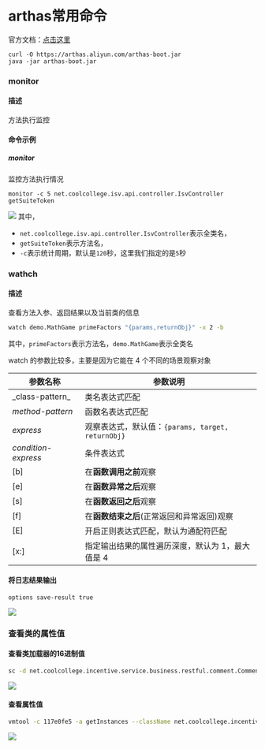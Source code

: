 # arthas常用命令


官方文档：[点击这里](https://arthas.aliyun.com/doc/)


```
curl -O https://arthas.aliyun.com/arthas-boot.jar
java -jar arthas-boot.jar
```

### monitor
#### 描述
方法执行监控
#### 命令示例

##### monitor
监控方法执行情况
```
monitor -c 5 net.coolcollege.isv.api.controller.IsvController getSuiteToken
```
![](https://syske-pic-bed.oss-cn-hangzhou.aliyuncs.com/imgs/20220726193243.png)
其中，
- `net.coolcollege.isv.api.controller.IsvController`表示全类名，
- `getSuiteToken`表示方法名，
- `-c`表示统计周期，默认是`120`秒，这里我们指定的是`5`秒

### wathch
#### 描述
查看方法入参、返回结果以及当前类的信息
```sh
watch demo.MathGame primeFactors "{params,returnObj}" -x 2 -b
```
其中，`primeFactors`表示方法名，`demo.MathGame`表示全类名

watch 的参数比较多，主要是因为它能在 4 个不同的场景观察对象

| 参数名称                | 参数说明                                    |
| ------------------- | --------------------------------------- |
| \_class-pattern\_   | 类名表达式匹配                                 |
| _method-pattern_    | 函数名表达式匹配                                |
| _express_           | 观察表达式，默认值：`{params, target, returnObj}` |
| _condition-express_ | 条件表达式                                   |
| [b]                 | 在**函数调用之前**观察                           |
| [e]                 | 在**函数异常之后**观察                           |
| [s]                 | 在**函数返回之后**观察                           |
| [f]                 | 在**函数结束之后**(正常返回和异常返回)观察                |
| [E]                 | 开启正则表达式匹配，默认为通配符匹配                      |
| [x:]                | 指定输出结果的属性遍历深度，默认为 1，最大值是 4              |

#### 将日志结果输出
```
options save-result true
```

![](https://syske-pic-bed.oss-cn-hangzhou.aliyuncs.com/imgs/20221122215837.png)


### 查看类的属性值

#### 查看类加载器的16进制值

```sh
sc -d net.coolcollege.incentive.service.business.restful.comment.CommentService
```

![](https://syske-pic-bed.oss-cn-hangzhou.aliyuncs.com/imgs/20240313203614.png)
#### 查看属性值

```sh
vmtool -c 117e0fe5 -a getInstances --className net.coolcollege.incentive.service.business.restful.comment.CommentService --express '#val=instances[0].resourceIds'
```

![](https://syske-pic-bed.oss-cn-hangzhou.aliyuncs.com/imgs/20240313203706.png)
